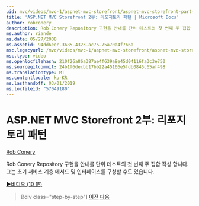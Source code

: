 ```yaml
---
uid: mvc/videos/mvc-1/aspnet-mvc-storefront/aspnet-mvc-storefront-part-2-the-repository-pattern
title: 'ASP.NET MVC Storefront 2부: 리포지토리 패턴 | Microsoft Docs'
author: robconery
description: Rob Conery Repository 구현을 안내를 단위 테스트의 첫 번째 주 집합 작성 합니다. 또한 초기 서비스 계층 메서드를 구조체는 그 중...
ms.author: riande
ms.date: 05/27/2008
ms.assetid: 94dd6eec-3685-4323-ac75-75a70a4f766a
msc.legacyurl: /mvc/videos/mvc-1/aspnet-mvc-storefront/aspnet-mvc-storefront-part-2-the-repository-pattern
msc.type: video
ms.openlocfilehash: 210f26a86a387ae4f639a8e45d04116fa3c3e750
ms.sourcegitcommit: 24b1f6decbb17bb22a45166e5fdb0845c65af498
ms.translationtype: MT
ms.contentlocale: ko-KR
ms.lasthandoff: 03/01/2019
ms.locfileid: "57049180"
---
```

<a name="aspnet-mvc-storefront-part-2-the-repository-pattern"></a>ASP.NET MVC Storefront 2부: 리포지토리 패턴
====================
[Rob Conery](https://github.com/robconery)

Rob Conery Repository 구현을 안내를 단위 테스트의 첫 번째 주 집합 작성 합니다. 그는 초기 서비스 계층 메서드 및 인터페이스를 구성할 수도 있습니다.

[&#9654;비디오 (10 분)](https://channel9.msdn.com/Blogs/ASP-NET-Site-Videos/aspnet-mvc-storefront-part-2-the-repository-pattern)

> [!div class="step-by-step"]
> [이전](aspnet-mvc-storefront-part-1-architectural-discussion-and-overview.md)
> [다음](aspnet-mvc-storefront-part-3-pipes-and-filters.md)
